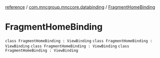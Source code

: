 [reference](../../index.md) / [com.mncgroup.mnccore.databinding](../index.md) / [FragmentHomeBinding](./index.md)

# FragmentHomeBinding

`class FragmentHomeBinding : ViewBinding`
`class FragmentHomeBinding : ViewBinding`
`class FragmentHomeBinding : ViewBinding`
`class FragmentHomeBinding : ViewBinding`